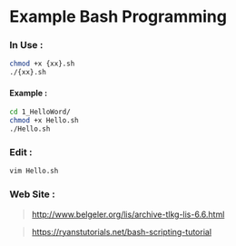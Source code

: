 # Example Bash Programming

### In Use :
```bash
chmod +x {xx}.sh
./{xx}.sh
```

#### Example :
```bash
cd 1_HelloWord/
chmod +x Hello.sh
./Hello.sh
```

### Edit :
```bash
vim Hello.sh
```

### Web Site :
> http://www.belgeler.org/lis/archive-tlkg-lis-6.6.html

> https://ryanstutorials.net/bash-scripting-tutorial
